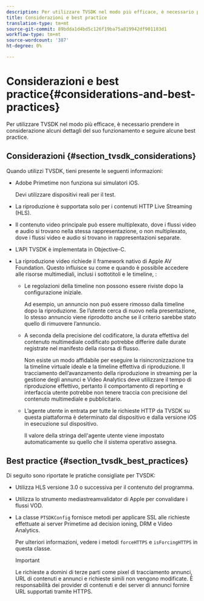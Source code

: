 ```yaml
---
description: Per utilizzare TVSDK nel modo più efficace, è necessario prendere in considerazione alcuni dettagli del suo funzionamento e seguire alcune best practice.
title: Considerazioni e best practice
translation-type: tm+mt
source-git-commit: 89bdda1d4bd5c126f19ba75a819942df901183d1
workflow-type: tm+mt
source-wordcount: '387'
ht-degree: 0%

---
```



# Considerazioni e best practice{#considerations-and-best-practices}

Per utilizzare TVSDK nel modo più efficace, è necessario prendere in considerazione alcuni dettagli del suo funzionamento e seguire alcune best practice.

## Considerazioni {#section_tvsdk_considerations}

Quando utilizzi TVSDK, tieni presente le seguenti informazioni:

* Adobe Primetime non funziona sui simulatori iOS.

   Devi utilizzare dispositivi reali per il test.
* La riproduzione è supportata solo per i contenuti HTTP Live Streaming (HLS).
* Il contenuto video principale può essere multiplexato, dove i flussi video e audio si trovano nella stessa rappresentazione, o non multiplexato, dove i flussi video e audio si trovano in rappresentazioni separate.
* L’API TVSDK è implementata in Objective-C.
* La riproduzione video richiede il framework nativo di Apple AV Foundation. Questo influisce su come e quando è possibile accedere alle risorse multimediali, inclusi i sottotitoli e le timeline, :

   * Le regolazioni della timeline non possono essere riviste dopo la configurazione iniziale.

      Ad esempio, un annuncio non può essere rimosso dalla timeline dopo la riproduzione. Se l’utente cerca di nuovo nella presentazione, lo stesso annuncio viene riprodotto anche se il criterio sarebbe stato quello di rimuovere l’annuncio.
   * A seconda della precisione del codificatore, la durata effettiva del contenuto multimediale codificato potrebbe differire dalle durate registrate nel manifesto della risorsa di flusso.

      Non esiste un modo affidabile per eseguire la risincronizzazione tra la timeline virtuale ideale e la timeline effettiva di riproduzione. Il tracciamento dell’avanzamento della riproduzione in streaming per la gestione degli annunci e Video Analytics deve utilizzare il tempo di riproduzione effettivo, pertanto il comportamento di reporting e interfaccia utente potrebbe non tenere traccia con precisione del contenuto multimediale e pubblicitario.
   * L’agente utente in entrata per tutte le richieste HTTP da TVSDK su questa piattaforma è determinato dal dispositivo e dalla versione iOS in esecuzione sul dispositivo.

      Il valore della stringa dell&#39;agente utente viene impostato automaticamente su quello che il sistema operativo assegna.

## Best practice {#section_tvsdk_best_practices}

Di seguito sono riportate le pratiche consigliate per TVSDK:

* Utilizza HLS versione 3.0 o successiva per il contenuto del programma.
* Utilizza lo strumento mediastreamvalidator di Apple per convalidare i flussi VOD.
* La classe `PTSDKConfig` fornisce metodi per applicare SSL alle richieste effettuate ai server Primetime ad decision ioning, DRM e Video Analytics.

   Per ulteriori informazioni, vedere i metodi `forceHTTPS` e `isForcingHTTPS` in questa classe.

   >[!IMPORTANT]
   >
   >Le richieste a domini di terze parti come pixel di tracciamento annunci, URL di contenuti e annunci e richieste simili non vengono modificate. È responsabilità dei provider di contenuti e dei server di annunci fornire URL supportati tramite HTTPS.

